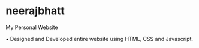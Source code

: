 # neerajbhatt
My Personal Website

• Designed and Developed entire website using HTML, CSS and Javascript.
